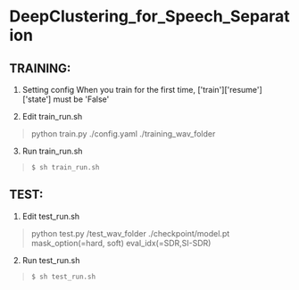 # DeepClustering_for_Speech_Separation
## TRAINING:
1. Setting config
        When you train for the first time, ['train']['resume']['state'] must be 'False'

2. Edit train_run.sh
> python train.py ./config.yaml ./training_wav_folder

3. Run train_run.sh
>`$ sh train_run.sh`

## TEST:
1. Edit test_run.sh
> python test.py /test_wav_folder ./checkpoint/model.pt mask_option(=hard, soft) eval_idx(=SDR,SI-SDR)
2. Run test_run.sh
>`$ sh test_run.sh`